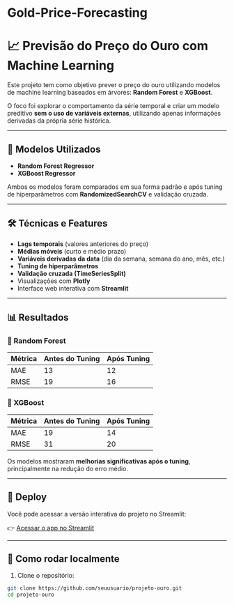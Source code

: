 # Gold-Price-Forecasting

# 📈 Previsão do Preço do Ouro com Machine Learning

Este projeto tem como objetivo prever o preço do ouro utilizando modelos de machine learning baseados em árvores: **Random Forest** e **XGBoost**.

O foco foi explorar o comportamento da série temporal e criar um modelo preditivo **sem o uso de variáveis externas**, utilizando apenas informações derivadas da própria série histórica.

---

## 🧠 Modelos Utilizados

- **Random Forest Regressor**
- **XGBoost Regressor**

Ambos os modelos foram comparados em sua forma padrão e após tuning de hiperparâmetros com **RandomizedSearchCV** e validação cruzada.

---

## 🛠️ Técnicas e Features

- **Lags temporais** (valores anteriores do preço)
- **Médias móveis** (curto e médio prazo)
- **Variáveis derivadas da data** (dia da semana, semana do ano, mês, etc.)
- **Tuning de hiperparâmetros**
- **Validação cruzada (TimeSeriesSplit)**
- Visualizações com **Plotly**
- Interface web interativa com **Streamlit**

---

## 📊 Resultados

### 🔹 Random Forest
| Métrica | Antes do Tuning | Após Tuning |
|--------|------------------|-------------|
| MAE    | 13               | 12          |
| RMSE   | 19               | 16          |

### 🔹 XGBoost
| Métrica | Antes do Tuning | Após Tuning |
|--------|------------------|-------------|
| MAE    | 19               | 14          |
| RMSE   | 31               | 20          |

Os modelos mostraram **melhorias significativas após o tuning**, principalmente na redução do erro médio.

---

## 🚀 Deploy

Você pode acessar a versão interativa do projeto no Streamlit:

👉 [Acessar o app no Streamlit](https://seu-link.streamlit.app)

---

## 📁 Como rodar localmente

1. Clone o repositório:

```bash
git clone https://github.com/seuusuario/projeto-ouro.git
cd projeto-ouro
